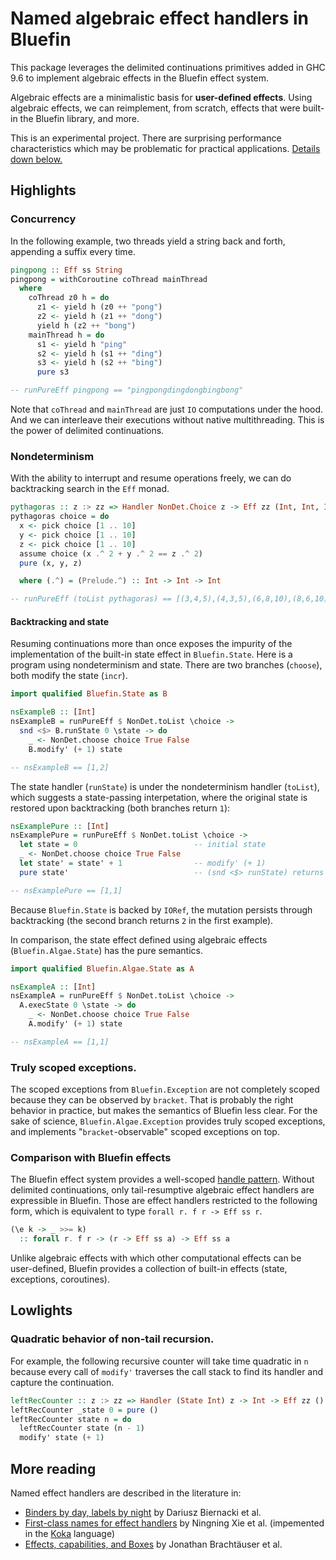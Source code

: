 Named algebraic effect handlers in Bluefin
==========================================

This package leverages the delimited continuations primitives added in
GHC 9.6 to implement algebraic effects in the Bluefin effect system.

Algebraic effects are a minimalistic basis for **user-defined effects**.
Using algebraic effects, we can reimplement, from scratch, effects that
were built-in the Bluefin library, and more.

This is an experimental project. There are surprising performance
characteristics which may be problematic for practical applications.
[Details down below.](#quadratic-behavior-of-non-tail-recursion)

## Highlights

### Concurrency

In the following example, two threads yield a string back and forth, appending
a suffix every time.

```haskell
pingpong :: Eff ss String
pingpong = withCoroutine coThread mainThread
  where
    coThread z0 h = do
      z1 <- yield h (z0 ++ "pong")
      z2 <- yield h (z1 ++ "dong")
      yield h (z2 ++ "bong")
    mainThread h = do
      s1 <- yield h "ping"
      s2 <- yield h (s1 ++ "ding")
      s3 <- yield h (s2 ++ "bing")
      pure s3

-- runPureEff pingpong == "pingpongdingdongbingbong"
```

Note that `coThread` and `mainThread` are just `IO` computations under the hood.
And we can interleave their executions without native multithreading. This is the
power of delimited continuations.

### Nondeterminism

With the ability to interrupt and resume operations freely, we can do
backtracking search in the `Eff` monad.

```haskell
pythagoras :: z :> zz => Handler NonDet.Choice z -> Eff zz (Int, Int, Int)
pythagoras choice = do
  x <- pick choice [1 .. 10]
  y <- pick choice [1 .. 10]
  z <- pick choice [1 .. 10]
  assume choice (x .^ 2 + y .^ 2 == z .^ 2)
  pure (x, y, z)

  where (.^) = (Prelude.^) :: Int -> Int -> Int

-- runPureEff (toList pythagoras) == [(3,4,5),(4,3,5),(6,8,10),(8,6,10)]
```

#### Backtracking and state

Resuming continuations more than once exposes the impurity of the
implementation of the built-in state effect in `Bluefin.State`.
Here is a program using nondeterminism and state. There are two branches
(`choose`), both modify the state (`incr`).

```haskell
import qualified Bluefin.State as B

nsExampleB :: [Int]
nsExampleB = runPureEff $ NonDet.toList \choice ->
  snd <$> B.runState 0 \state -> do
    _ <- NonDet.choose choice True False
    B.modify' (+ 1) state

-- nsExampleB == [1,2]
```

The state handler (`runState`) is under the nondeterminism handler
(`toList`), which suggests a state-passing interpetation, where the
original state is restored upon backtracking (both branches return `1`):

```haskell
nsExamplePure :: [Int]
nsExamplePure = runPureEff $ NonDet.toList \choice ->
  let state = 0                          -- initial state
  _ <- NonDet.choose choice True False
  let state' = state' + 1                -- modify' (+ 1)
  pure state'                            -- (snd <$> runState) returns the final state

-- nsExamplePure == [1,1]
```

Because `Bluefin.State` is backed by `IORef`, the mutation persists
through backtracking (the second branch returns `2` in the first example).

In comparison, the state effect defined using algebraic effects
(`Bluefin.Algae.State`) has the pure semantics.

```haskell
import qualified Bluefin.Algae.State as A

nsExampleA :: [Int]
nsExampleA = runPureEff $ NonDet.toList \choice ->
  A.execState 0 \state -> do
    _ <- NonDet.choose choice True False
    A.modify' (+ 1) state

-- nsExampleA == [1,1]
```

### Truly scoped exceptions.

The scoped exceptions from `Bluefin.Exception` are not completely scoped because
they can be observed by `bracket`. That is probably the right behavior in practice,
but makes the semantics of Bluefin less clear. For the sake of science,
`Bluefin.Algae.Exception` provides truly scoped exceptions, and implements
"`bracket`-observable" scoped exceptions on top.

### Comparison with Bluefin effects

The Bluefin effect system provides a well-scoped [handle pattern][handle].
Without delimited continuations, only tail-resumptive algebraic effect handlers
are expressible in Bluefin. Those are effect handlers restricted to the
following form, which is equivalent to type `forall r. f r -> Eff ss r`.

```haskell
(\e k -> _ >>= k)
  :: forall r. f r -> (r -> Eff ss a) -> Eff ss a
```

Unlike algebraic effects with which other computational effects can be
user-defined, Bluefin provides a collection of built-in effects
(state, exceptions, coroutines).

[handle]: https://jaspervdj.be/posts/2018-03-08-handle-pattern.html

## Lowlights

### Quadratic behavior of non-tail recursion.

For example, the following recursive counter will take time quadratic in `n`
because every call of `modify'` traverses the call stack to find its handler
and capture the continuation.

```haskell
leftRecCounter :: z :> zz => Handler (State Int) z -> Int -> Eff zz ()
leftRecCounter _state 0 = pure ()
leftRecCounter state n = do
  leftRecCounter state (n - 1)
  modify' state (+ 1)
```

## More reading

Named effect handlers are described in the literature in:

- [Binders by day, labels by night](https://maciejpirog.github.io/papers/binders-labels.pdf)
    by Dariusz Biernacki et al.
- [First-class names for effect handlers](https://www.microsoft.com/en-us/research/uploads/prod/2021/05/namedh-tr.pdf)
    by Ningning Xie et al. (impemented in the [Koka](https://koka-lang.github.io/koka/doc/index.html) language)
- [Effects, capabilities, and Boxes](https://dl.acm.org/doi/pdf/10.1145/3527320)
    by Jonathan Brachtäuser et al.
